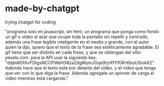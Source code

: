 # made-by-chatgpt
trying chatgpt for coding

"programa solo en javascript, sin html, un programa que ponga como fondo un gif o video al azar que ocupe toda la pantalla sin repetir y centrado, además una frase legible inteligente en el medio y grande, con el autor quien la dijo, quiero que el texto de la frase sea estéticamente agradable. El gif tiene que ser distinto en cada frase, y que se obtengan del sitio pexels.com. para la API usar la siguiente key: "ddjm8OIXvFDtgsNCCPWeH38zaZdgMymJGqe9rjrXfYfGKrKboUSiok62".
Además hace que el texto este por delante del video, y el video que tenga que ver con lo que diga la frase. Además agregale un spinner de carga al video mientras esta cargando."

